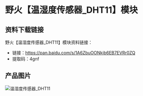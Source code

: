 # 野火【温湿度传感器_DHT11】模块
## 资料下载链接
野火【温湿度传感器_DHT11】模块资料链接：
* 链接：https://pan.baidu.com/s/1A6ZbuOONkjb6EB7EVRr0ZQ 
* 提取码：4gnf 

## 产品图片
![温湿度传感器_DHT11](https://raw.githubusercontent.com/wiki/Embdefire/products/images/模块产品/传感器/温湿度传感器_DHT11.png)